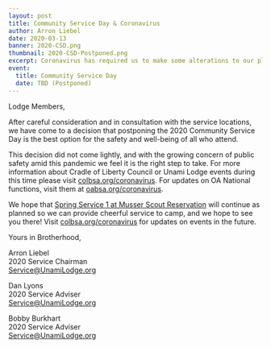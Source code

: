 ```yaml
---
layout: post
title: Community Service Day & Coronavirus
author: Arron Liebel
date: 2020-03-13
banner: 2020-CSD.png
thumbnail: 2020-CSD-Postponed.png
excerpt: Coronavirus has required us to make some alterations to our plans, and we want to keep you apprised.
event:
  title: Community Service Day
  date: TBD (Postponed)
---
```


Lodge Members,

After careful consideration and in consultation with the service locations, we have come to a decision that postponing the 2020 Community Service Day is the best option for the safety and well-being of all who attend. 

This decision did not come lightly, and with the growing concern of public safety amid this pandemic we feel it is the right step to take. For more information about Cradle of Liberty Council or Unami Lodge events during this time please visit [colbsa.org/coronavirus](https://colbsa.org/coronavirus). For updates on OA National functions, visit them at [oabsa.org/coronavirus](http://oabsa.org/coronavirus).

We hope that [Spring Service 1 at Musser Scout Reservation](/news/2020-Spring-Service-1) will continue as planned so we can provide cheerful service to camp, and we hope to see you there! Visit [colbsa.org/coronavirus](https://colbsa.org/coronavirus) for updates on events in the future.

Yours in Brotherhood,

Arron Liebel  
2020 Service Chairman  
[Service@UnamiLodge.org](/contact?recipient=service)

Dan Lyons  
2020 Service Adviser  
[Service@UnamiLodge.org](/contact?recipient=service)

Bobby Burkhart  
2020 Service Adviser  
[Service@UnamiLodge.org](/contact?recipient=service)
